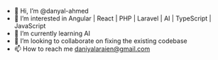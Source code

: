 - 👋 Hi, I’m @danyal-ahmed
- 👀 I’m interested in Angular | React | PHP | Laravel | AI | TypeScript | JavaScript
- 🌱 I’m currently learning AI
- 💞️ I’m looking to collaborate on fixing the existing codebase
- 📫 How to reach me daniyalaraien@gmail.com

<!---
danyal-ahmed/danyal-ahmed is a ✨ special ✨ repository because its `README.md` (this file) appears on your GitHub profile.
You can click the Preview link to take a look at your changes.
--->
